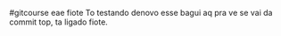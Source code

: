#gitcourse
eae fiote
To testando denovo esse bagui aq pra ve se vai da commit top, ta ligado fiote.
